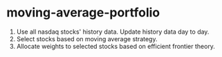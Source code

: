 # moving-average-portfolio
1. Use all nasdaq stocks' history data. Update history data day to day.
2. Select stocks based on moving average strategy.
3. Allocate weights to selected stocks based on efficient frontier theory.
